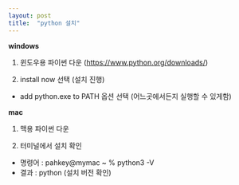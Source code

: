 ```yaml
---
layout: post
title:  "python 설치"
---
```


**windows**
1. 윈도우용 파이썬 다운 (https://www.python.org/downloads/)

2. install now 선택 (설치 진행)
- add python.exe to PATH 옵션 선택 (어느곳에서든지 실행할 수 있게함)

**mac**
1. 맥용 파이썬 다운

2. 터미널에서 설치 확인
- 명령어 : pahkey@mymac ~ % python3 -V
- 결과 : python (설치 버전 확인)
